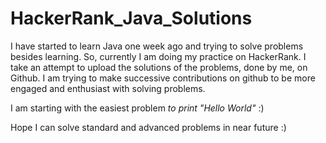 # HackerRank_Java_Solutions

I have started to learn Java one week ago and trying to solve problems besides learning. So, currently I am doing my practice on HackerRank. I take an attempt to upload the solutions of the problems, done by me, on Github. I am trying to make successive contributions on github to be more engaged and enthusiast with solving problems.

I am starting with the easiest problem *to print "Hello World"* :)

Hope I can solve standard and advanced problems in near future :)
